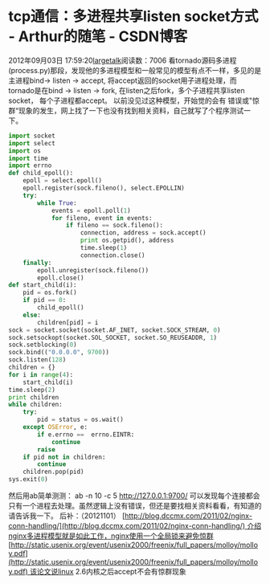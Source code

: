# tcp通信：多进程共享listen socket方式 - Arthur的随笔 - CSDN博客
2012年09月03日 17:59:20[largetalk](https://me.csdn.net/largetalk)阅读数：7006
看tornado源码多进程(process.py)那段，发现他的多进程模型和一般常见的模型有点不一样，多见的是主进程bind-> listen -> accept, 将accept返回的socket用子进程处理，而tornado是在bind -> listen -> fork, 在listen之后fork，多个子进程共享listen socket， 每个子进程都accept。 以前没见过这种模型，开始觉的会有 错误或"惊群“现象的发生，网上找了一下也没有找到相关资料，自己就写了个程序测试一下。
```python
import socket
import select
import os
import time
import errno
def child_epoll():
    epoll = select.epoll()
    epoll.register(sock.fileno(), select.EPOLLIN)
    try:
        while True:
            events = epoll.poll(1)
            for fileno, event in events:
                if fileno == sock.fileno():
                    connection, address = sock.accept()
                    print os.getpid(), address
                    time.sleep(1)
                    connection.close()
    finally:
        epoll.unregister(sock.fileno())
        epoll.close()
def start_child(i):
    pid = os.fork()
    if pid == 0:
        child_epoll()
    else:
        children[pid] = i
sock = socket.socket(socket.AF_INET, socket.SOCK_STREAM, 0)
sock.setsockopt(socket.SOL_SOCKET, socket.SO_REUSEADDR, 1)
sock.setblocking(0)
sock.bind(("0.0.0.0", 9700))
sock.listen(128)
children = {}
for i in range(4):
    start_child(i)
time.sleep(2)
print children
while children:
    try:
        pid = status = os.wait()
    except OSError, e:
        if e.errno ==  errno.EINTR:
            continue
        raise
    if pid not in children:
        continue
    children.pop(pid)
sys.exit(0)
```
然后用ab简单测测： ab -n 10 -c 5 http://127.0.0.1:9700/
可以发现每个连接都会只有一个进程去处理。虽然逻辑上没有错误，但还是要找相关资料看看，有知道的请告诉我一下。
后补：（20121101）
[http://blog.dccmx.com/2011/02/nginx-conn-handling/](http://blog.dccmx.com/2011/02/nginx-conn-handling/) 介绍nginx多进程模型就是如此工作，nginx使用一个全局锁来避免惊群
[http://static.usenix.org/event/usenix2000/freenix/full_papers/molloy/molloy.pdf](http://static.usenix.org/event/usenix2000/freenix/full_papers/molloy/molloy.pdf) 该论文说linux 2.6内核之后accept不会有惊群现象
